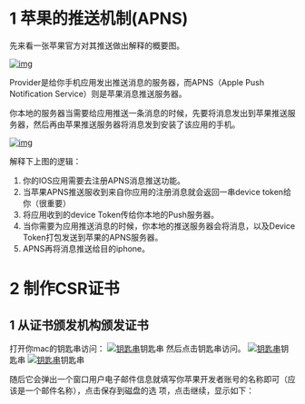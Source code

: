 # 1 苹果的推送机制(APNS)

先来看一张苹果官方对其推送做出解释的概要图。

[![img](https://univer2012.github.io/2017/12/05/35实现App消息推送/20141114171953345.jpeg)](https://univer2012.github.io/2017/12/05/35实现App消息推送/20141114171953345.jpeg)

Provider是给你手机应用发出推送消息的服务器，而APNS（Apple Push Notification Service）则是苹果消息推送服务器。

你本地的服务器当需要给应用推送一条消息的时候，先要将消息发出到苹果推送服务器，然后再由苹果推送服务器将消息发到安装了该应用的手机。

[![img](https://univer2012.github.io/2017/12/05/35实现App消息推送/20141114173252426.jpeg)](https://univer2012.github.io/2017/12/05/35实现App消息推送/20141114173252426.jpeg)

解释下上图的逻辑：

1. 你的IOS应用需要去注册APNS消息推送功能。
2. 当苹果APNS推送服收到来自你应用的注册消息就会返回一串device token给你（很重要）
3. 将应用收到的device Token传给你本地的Push服务器。
4. 当你需要为应用推送消息的时候，你本地的推送服务器会将消息，以及Device Token打包发送到苹果的APNS服务器。
5. APNS再将消息推送给目的iphone。

# 2 制作CSR证书

## 1 从证书颁发机构颁发证书

打开你mac的钥匙串访问： [![钥匙串](https://univer2012.github.io/2017/12/05/35实现App消息推送/钥匙串.png)](https://univer2012.github.io/2017/12/05/35实现App消息推送/钥匙串.png)钥匙串 然后点击钥匙串访问。
[![钥匙串](https://univer2012.github.io/2017/12/05/35实现App消息推送/pic2.png)](https://univer2012.github.io/2017/12/05/35实现App消息推送/pic2.png)钥匙串
[![钥匙串](https://univer2012.github.io/2017/12/05/35实现App消息推送/20141117095900875.png)](https://univer2012.github.io/2017/12/05/35实现App消息推送/20141117095900875.png)钥匙串

随后它会弹出一个窗口用户电子邮件信息就填写你苹果开发者账号的名称即可（应该是一个邮件名称），点击保存到磁盘的选
项，点击继续，显示如下：